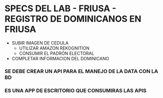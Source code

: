 # SPECS DEL LAB - FRIUSA - REGISTRO DE DOMINICANOS EN FRIUSA
- SUBIR IMAGEN DE CEDULA
  - UTILIZAR AMAZON REKOGNITION
  - CONSUMIR EL PADRÓN ELECTORAL
- COMPLETAR INFORMACION DEL DOMINICANO

### SE DEBE CREAR UN API PARA EL MANEJO DE LA DATA CON LA BD
### ES UNA APP DE ESCRITORIO QUE CONSUMIRAS LAS APIS
